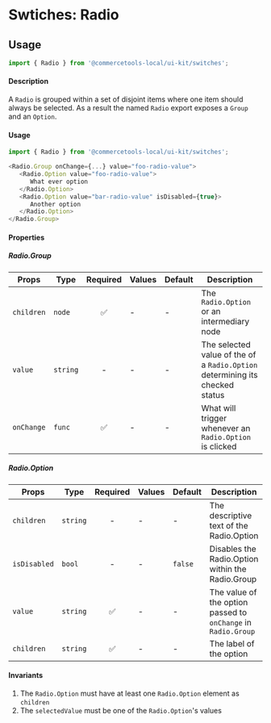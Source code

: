 # Swtiches: Radio

## Usage

```js
import { Radio } from '@commercetools-local/ui-kit/switches';
```

#### Description

A `Radio` is grouped within a set of disjoint items where one item should always
be selected. As a result the named `Radio` export exposes a `Group` and an
`Option`.

#### Usage

```js
import { Radio } from '@commercetools-local/ui-kit/switches';

<Radio.Group onChange={...} value="foo-radio-value">
   <Radio.Option value="foo-radio-value">
      What ever option
   </Radio.Option>
   <Radio.Option value="bar-radio-value" isDisabled={true}>
      Another option
   </Radio.Option>
</Radio.Group>
```

#### Properties

##### Radio.Group

| Props      | Type     | Required | Values | Default | Description                                                                  |
| ---------- | -------- | :------: | ------ | ------- | ---------------------------------------------------------------------------- |
| `children` | `node`   |    ✅    | -      | -       | The `Radio.Option` or an intermediary node                                   |
| `value`    | `string` |    -     | -      | -       | The selected value of the of a `Radio.Option` determining its checked status |
| `onChange` | `func`   |    ✅    | -      | -       | What will trigger whenever an `Radio.Option` is clicked                      |

##### Radio.Option

| Props        | Type     | Required | Values | Default | Description                                                   |
| ------------ | -------- | :------: | ------ | ------- | ------------------------------------------------------------- |
| `children`   | `string` |    -     | -      | -       | The descriptive text of the Radio.Option                      |
| `isDisabled` | `bool`   |    -     | -      | `false` | Disables the Radio.Option within the Radio.Group              |
| `value`      | `string` |    ✅    | -      | -       | The value of the option passed to `onChange` in `Radio.Group` |
| `children`   | `string` |    ✅    | -      | -       | The label of the option                                       |

#### Invariants

1. The `Radio.Option` must have at least one `Radio.Option` element as
   `children`
2. The `selectedValue` must be one of the `Radio.Option`'s values
